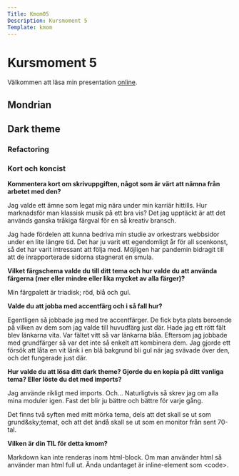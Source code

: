 ```yaml
---
Title: Kmom05
Description: Kursmoment 5
Template: kmom
---
```

# Kursmoment 5

Välkommen att läsa min presentation [online][1].

## Mondrian



## Dark theme


### Refactoring



### Kort och koncist

__Kommentera kort om skrivuppgiften, något som är värt att nämna från arbetet med den?__

Jag valde ett ämne som legat mig nära under min karriär hittills. Hur
marknadsför man klassisk musik på ett bra vis? Det jag upptäckt är att det
används ganska tråkiga färgval för en så kreativ bransch.

Jag hade fördelen att kunna bedriva min studie av orkestrars webbsidor under en
lite längre tid. Det har ju varit ett egendomligt år för all scenkonst, så det
har varit intressant att följa med. Möjligen har pandemin
bidragit till att de inrapporterade sidorna stagnerat en smula.

__Vilket färgschema valde du till ditt tema och hur valde du att använda
färgerna (mer eller mindre eller lika mycket av alla färger)?__

Min färgpalett är triadisk; röd, blå och gul.

__Valde du att jobba med accentfärg och i så fall hur?__

Egentligen så jobbade jag med tre accentfärger. De fick byta plats beroende på
vilken av dem som jag valde till huvudfärg just där. Hade jag ett rött fält
blev länkarna vita. Var fältet vitt så var länkarna blåa. Eftersom jag jobbade
med grundfärger så var det inte så enkelt att kombinera dem. Jag gjorde ett
försök att låta en vit länk i en blå bakgrund bli gul när jag svävade över den,
och det fungerade just där.

__Hur valde du att lösa ditt dark theme? Gjorde du en kopia på ditt vanliga tema? Eller löste du det med imports?__

Jag använde rikligt med imports. Och... Naturligtvis så skrev jag om alla mina
moduler igen. Fast det blir ju bättre och bättre för varje gång.

Det finns två syften med mitt mörka tema, dels att det skall se ut som
grund&sky;temat, och att det ändå skall se ut som en monitor från sent 70-tal.

__Vilken är din TIL för detta kmom?__

Markdown kan inte renderas inom html-block. Om man använder html så använder man html full ut. Ända undantaget är inline-element som <code\>.

[1]: http://www.student.bth.se/~olai19/dbwebb-kurser/design/me/portfolio/report/kmom05
